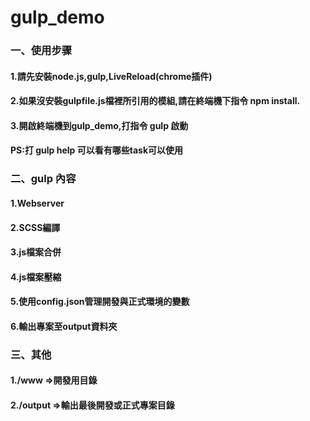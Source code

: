 # gulp_demo
<h3>一、使用步骤</h3>
<h4>1.請先安裝node.js,gulp,LiveReload(chrome插件)</h4>
<h4>2.如果沒安裝gulpfile.js檔裡所引用的模組,請在終端機下指令 npm install.</h4>
<h4>3.開啟終端機到gulp_demo,打指令 gulp 啟動</h4>
<h4>PS:打 gulp help 可以看有哪些task可以使用</h4>


<h3>二、gulp 內容</h3>
<h4>1.Webserver</h4>
<h4>2.SCSS編譯</h4>
<h4>3.js檔案合併</h4>
<h4>4.js檔案壓縮</h4>
<h4>5.使用config.json管理開發與正式環境的變數</h4>
<h4>6.輸出專案至output資料夾</h4>

<h3>三、其他</h3>
<h4>1./www =>開發用目錄 </h4>
<h4>2./output =>輸出最後開發或正式專案目錄</h4>



